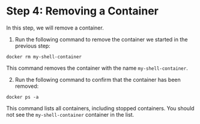 # Step 4: Removing a Container
In this step, we will remove a container.

1. Run the following command to remove the container we started in the previous step:

```
docker rm my-shell-container
```

This command removes the container with the name `my-shell-container`.

2. Run the following command to confirm that the container has been removed:

```
docker ps -a
```

This command lists all containers, including stopped containers. You should not see the `my-shell-container` container in the list.
